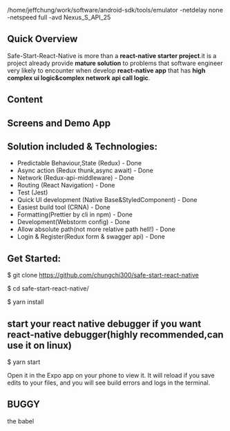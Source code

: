 /home/jeffchung/work/software/android-sdk/tools/emulator -netdelay none -netspeed full -avd Nexus_S_API_25

## Quick Overview

Safe-Start-React-Native is more than a **react-native starter project**.it is a project already provide **mature solution** to problems that software engineer very likely to encounter when develop **react-native app** that has **high complex ui logic&complex network api call logic**.

## Content

## Screens and Demo App


## Solution included & Technologies:
 * Predictable Behaviour,State (Redux) - Done
 * Async action (Redux thunk,async await) - Done
 * Network (Redux-api-middleware) - Done
 * Routing (React Navigation) - Done
 * Test (Jest)
 * Quick UI development (Native Base&StyledComponent) - Done
 * Easiest build tool (CRNA) - Done
 * Formatting(Prettier by cli in npm) - Done
 * Development(Webstorm config) - Done
 * Allow absolute path(not more relative path hell!) - Done
 * Login & Register(Redux form & swagger api) - Done
## Get Started:

$ git clone https://github.com/chungchi300/safe-start-react-native

$ cd safe-start-react-native/

$ yarn install
## start your react native debugger  if you want react-native debugger(highly recommended,can use it on linux)
$ yarn start


Open it in the Expo app on your phone to view it. It will reload if you save edits to your files, and you will see build errors and logs in the terminal.


## BUGGY
the babel

